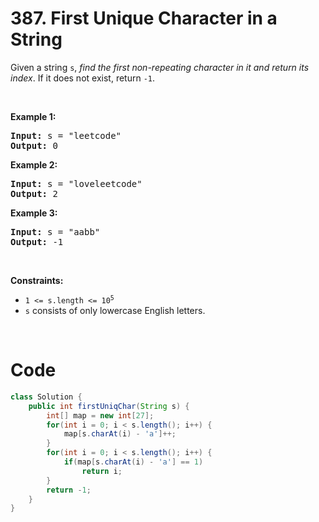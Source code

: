 # 387. First Unique Character in a String
<div><p>Given a string <code>s</code>, <em>find the first non-repeating character in it and return its index</em>. If it does not exist, return <code>-1</code>.</p>

<p>&nbsp;</p>
<p><strong>Example 1:</strong></p>
<pre><strong>Input:</strong> s = "leetcode"
<strong>Output:</strong> 0
</pre><p><strong>Example 2:</strong></p>
<pre><strong>Input:</strong> s = "loveleetcode"
<strong>Output:</strong> 2
</pre><p><strong>Example 3:</strong></p>
<pre><strong>Input:</strong> s = "aabb"
<strong>Output:</strong> -1
</pre>
<p>&nbsp;</p>
<p><strong>Constraints:</strong></p>

<ul>
	<li><code>1 &lt;= s.length &lt;= 10<sup>5</sup></code></li>
	<li><code>s</code> consists of only lowercase English letters.</li>
</ul>
<p>&nbsp;</p>
</div>

# Code

```java
class Solution {
    public int firstUniqChar(String s) {
        int[] map = new int[27];
        for(int i = 0; i < s.length(); i++) {
            map[s.charAt(i) - 'a']++;
        }
        for(int i = 0; i < s.length(); i++) {
            if(map[s.charAt(i) - 'a'] == 1)
                return i;
        }
        return -1;
    }
}
```